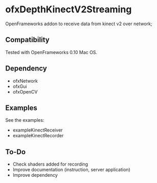 # ofxDepthKinectV2Streaming

OpenFrameworks addon to receive data from kinect v2 over network;

## Compatibility

Tested with OpenFrameworks 0.10 Mac OS.

## Dependency

- ofxNetwork
- ofxGui
- ofxOpenCV

## Examples

See the examples:

- exampleKinectReceiver
- exampleKinectRecorder

## To-Do

- Check shaders added for recording
- Improve documentation (instruction, server application)
- Improve dependency